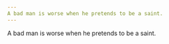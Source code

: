 ```yaml
---
A bad man is worse when he pretends to be a saint.
---
```


A bad man is worse when he pretends to be a saint.